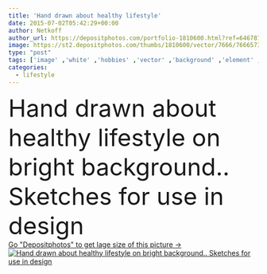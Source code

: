 ```yaml
---
title: 'Hand drawn about healthy lifestyle'
date: 2015-07-02T05:42:29+00:00
author: Netkoff
author_url: https://depositphotos.com/portfolio-1810600.html?ref=64678756
image: https://st2.depositphotos.com/thumbs/1810600/vector/7666/76665733/api_thumb_450.jpg?forcejpeg=true
type: "post"
tags: ['image' ,'white' ,'hobbies' ,'vector' ,'background' ,'element' ,'illustration' ,'design' ,'set' ,'isolated' ,'decorative' ,'business' ,'art' ,'decor' ,'sports' ,'health' ,'healthy' ,'life' ,'food' ,'pattern' ,'medicine' ,'youth' ,'black' ,'creativity' ,'hand' ,'modern' ,'symbol' ,'concept' ,'icon' ,'service' ,'flat' ,'occupation' ,'lifestyle' ,'music' ,'drawing' ,'fitness' ,'book' ,'tourism' ,'collection' ,'case' ,'profession' ,'sketch' ,'bike' ,'cleaning' ,'passion' ,'attribute' ,'drawn' ,'creation' ,'doodle' ,'universal' ]
categories: 
  - lifestyle
---
```

<div aling="center">
            <font size="60"> Hand drawn about healthy lifestyle on bright background.. Sketches for use in design</font>   
</div>
<div>
    <a href='https://st2.depositphotos.com/thumbs/1810600/vector/7666/76665733/api_thumb_450.jpg?forcejpeg=true?ref=64678756' target=_blank > Go "Depositphotos" to get lage size of this picture ->
        <img href='https://st2.depositphotos.com/thumbs/1810600/vector/7666/76665733/api_thumb_450.jpg?forcejpeg=true?ref=64678756' src='https://st2.depositphotos.com/1810600/7666/v/950/depositphotos_76665733-stock-illustration-hand-drawn-about-healthy-lifestyle.jpg?forcejpeg=true' alt='Hand drawn about healthy lifestyle on bright background.. Sketches for use in design' >
    </a>
</div>
